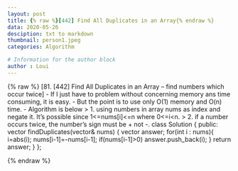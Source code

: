 ```yaml
---
layout: post
title: {% raw %}[442] Find All Duplicates in an Array{% endraw %}
data: 2020-05-26
desciption: txt to markdown
thumbnail: person1.jpeg
categories: Algorithm

# Information for the author block
author : Loui
---
```


{% raw %}
	﻿[81. [442] Find All Duplicates in an Array – find numbers which occur twice]
	- If I just have to problem without concerning memory ans time consuming, it is easy.
	- But the point is to use only O(1) memory and O(n) time.
	- Algorithm is below
	> 1. using numbers in array nums as index and negate it. It’s possible since 1<=nums[i]<=n where 0<=i<n.
	> 2. if a number occurs twice, the number’s sign must be + not -.
	class Solution {
	public:
	    vector<int> findDuplicates(vector<int>& nums) {
	        vector<int> answer;
	        for(int i : nums){
	            i=abs(i);
	            nums[i-1]=-nums[i-1];
	            if(nums[i-1]>0) answer.push_back(i);
	        }
	        return answer;
	    }
	};
	
{% endraw %}
